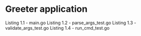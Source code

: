 Greeter application
===================
Listing 1.1 - main.go
Listing 1.2 - parse_args_test.go
Listing 1.3 - validate_args_test.go
Listing 1.4 - run_cmd_test.go
